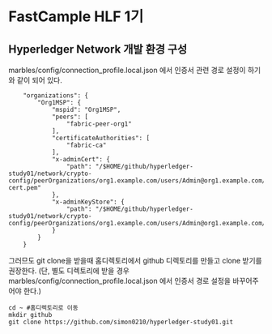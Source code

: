 # FastCample HLF 1기 

## Hyperledger Network 개발 환경 구성
marbles/config/connection_profile.local.json 에서 인증서 관련 경로 설정이 하기와 같이 되어 있다.

```
	"organizations": {
		"Org1MSP": {
			"mspid": "Org1MSP",
			"peers": [
				"fabric-peer-org1"
			],
			"certificateAuthorities": [
				"fabric-ca"
			],
			"x-adminCert": {
				"path": "/$HOME/github/hyperledger-study01/network/crypto-config/peerOrganizations/org1.example.com/users/Admin@org1.example.com/msp/admincerts/Admin@org1.example.com-cert.pem"
			},
			"x-adminKeyStore": {
				"path": "/$HOME/github/hyperledger-study01/network/crypto-config/peerOrganizations/org1.example.com/users/Admin@org1.example.com/msp/keystore/"
			}
		}
	}
```

그러므도 git clone을 받을때 홈디렉토리에서 github 디렉토리를 만들고 clone 받기를 권장한다.
(단, 별도 디렉토리에 받을 경우 marbles/config/connection_profile.local.json 에서 인증서 경로 설정을 바꾸어주어야 한다.)
```
cd ~ #홈디렉토리로 이동
mkdir github
git clone https://github.com/simon0210/hyperledger-study01.git

```
